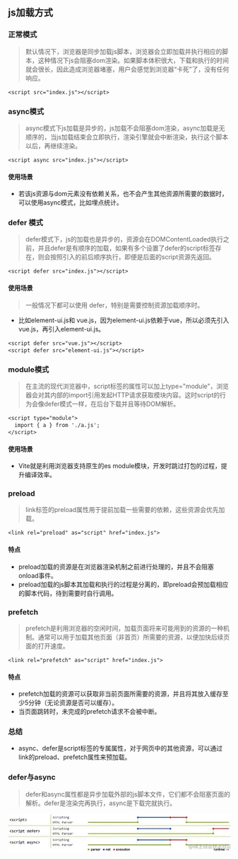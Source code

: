 ## js加载方式
### 正常模式
> 默认情况下，浏览器是同步加载js脚本，浏览器会立即加载并执行相应的脚本，这种情况下js会阻塞dom渲染。如果脚本体积很大，下载和执行的时间就会很长，因此造成浏览器堵塞，用户会感觉到浏览器“卡死”了，没有任何响应。

```
<script src="index.js"></script>
```
### async模式
> async模式下js加载是异步的，js加载不会阻塞dom渲染，async加载是无顺序的，当js加载结束会立即执行，渲染引擎就会中断渲染，执行这个脚本以后，再继续渲染。

```
<script async src="index.js"></script>
```
#### 使用场景
- 若该js资源与dom元素没有依赖关系，也不会产生其他资源所需要的数据时，可以使用async模式，比如埋点统计。
### defer 模式
> defer模式下，js的加载也是异步的，资源会在DOMContentLoaded执行之前，并且defer是有顺序的加载，如果有多个设置了defer的script标签存在，则会按照引入的前后顺序执行，即便是后面的script资源先返回。

```
<script defer src="index.js"></script>
```
#### 使用场景
> 一般情况下都可以使用 defer，特别是需要控制资源加载顺序时。

- 比如element-ui.js和 vue.js，因为element-ui.js依赖于vue，所以必须先引入vue.js，再引入element-ui.js。
```
<script defer src="vue.js"></script>
<script defer src="element-ui.js"></script>
```
### module模式
> 在主流的现代浏览器中，script标签的属性可以加上type="module"，浏览器会对其内部的import引用发起HTTP请求获取模块内容。这时script的行为会像defer模式一样，在后台下载并且等待DOM解析。

```
<script type="module">
  import { a } from './a.js';
</script>
```
#### 使用场景
- Vite就是利用浏览器支持原生的es module模块，开发时跳过打包的过程，提升编译效率。

### preload
> link标签的preload属性用于提前加载一些需要的依赖，这些资源会优先加载。

```
<link rel="preload" as="script" href="index.js">
```
#### 特点
- preload加载的资源是在浏览器渲染机制之前进行处理的，并且不会阻塞onload事件。
- preload加载的js脚本其加载和执行的过程是分离的，即preload会预加载相应的脚本代码，待到需要时自行调用。
### prefetch
> prefetch是利用浏览器的空闲时间，加载页面将来可能用到的资源的一种机制。通常可以用于加载其他页面（非首页）所需要的资源，以便加快后续页面的打开速度。

```
<link rel="prefetch" as="script" href="index.js">
```
#### 特点
- prefetch加载的资源可以获取非当前页面所需要的资源，并且将其放入缓存至少5分钟（无论资源是否可以缓存）。
- 当页面跳转时，未完成的prefetch请求不会被中断。
### 总结
- async、defer是script标签的专属属性，对于网页中的其他资源，可以通过link的preload、prefetch属性来预加载。
### defer与async
> defer和async属性都是异步加载外部的js脚本文件，它们都不会阻塞页面的解析。defer是渲染完再执行，async是下载完就执行。

![js加载](./img/js加载.png)
